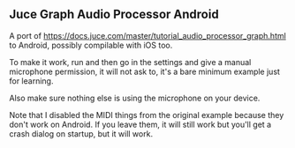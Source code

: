 ## Juce Graph Audio Processor Android

A port of https://docs.juce.com/master/tutorial_audio_processor_graph.html to Android, possibly compilable with iOS too. 

To make it work, run and then go in the settings and give a manual microphone permission, it will not ask to, it's a bare minimum example just for learning.

Also make sure nothing else is using the microphone on your device. 

Note that I disabled the MIDI things from the original example because they don't work on Android. If you leave them, it will still work but you'll get a crash dialog on startup, but it will work.
